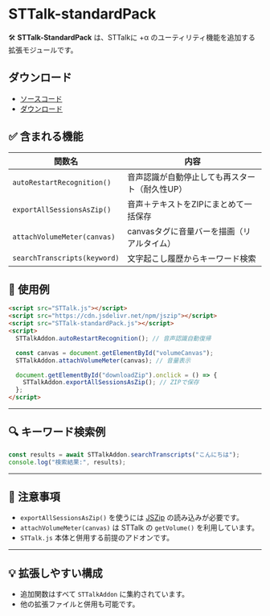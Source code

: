 # STTalk-standardPack

🛠️ **STTalk-StandardPack** は、STTalkに +α のユーティリティ機能を追加する拡張モジュールです。

## ダウンロード

- [ソースコード](https://github.com/da-wa33/STTalk/Packs/STTalk-htmlPack.js)
- [ダウンロード](https://github.com/da-wa33/STTalk/releases/latest)

## ✅ 含まれる機能

| 関数名 | 内容 |
|--------|------|
| `autoRestartRecognition()` | 音声認識が自動停止しても再スタート（耐久性UP） |
| `exportAllSessionsAsZip()` | 音声＋テキストをZIPにまとめて一括保存 |
| `attachVolumeMeter(canvas)` | canvasタグに音量バーを描画（リアルタイム） |
| `searchTranscripts(keyword)` | 文字起こし履歴からキーワード検索 |


## 🚀 使用例

```html
<script src="STTalk.js"></script>
<script src="https://cdn.jsdelivr.net/npm/jszip"></script>
<script src="STTalk-standardPack.js"></script>
<script>
  STTalkAddon.autoRestartRecognition(); // 音声認識自動復帰

  const canvas = document.getElementById("volumeCanvas");
  STTalkAddon.attachVolumeMeter(canvas); // 音量表示

  document.getElementById("downloadZip").onclick = () => {
    STTalkAddon.exportAllSessionsAsZip(); // ZIPで保存
  };
</script>
```

---

## 🔍 キーワード検索例

```js
const results = await STTalkAddon.searchTranscripts("こんにちは");
console.log("検索結果:", results);
```

---

## 📌 注意事項

- `exportAllSessionsAsZip()` を使うには [JSZip](https://stuk.github.io/jszip/) の読み込みが必要です。
- `attachVolumeMeter(canvas)` は STTalk の `getVolume()` を利用しています。
- `STTalk.js` 本体と併用する前提のアドオンです。

---

## 💡 拡張しやすい構成

- 追加関数はすべて `STTalkAddon` に集約されています。
- 他の拡張ファイルと併用も可能です。
